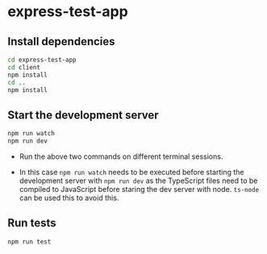 # express-test-app

## Install dependencies

```bash
cd express-test-app
cd client
npm install
cd ..
npm install
```

## Start the development server

```bash
npm run watch
npm run dev
```

- Run the above two commands on different terminal sessions.

- In this case `npm run watch` needs to be executed before starting the development server with `npm run dev` as the TypeScript files need to be compiled to JavaScript before staring the dev server with node. `ts-node` can be used this to avoid this.

## Run tests

```bash
npm run test
```
